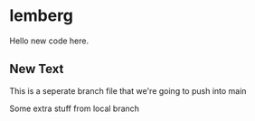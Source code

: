 # lemberg

Hello new code here.


<h2>New Text</h2>

<p>This is a seperate branch file that we're going to push into main</p>
<p>Some extra stuff from local branch</p>